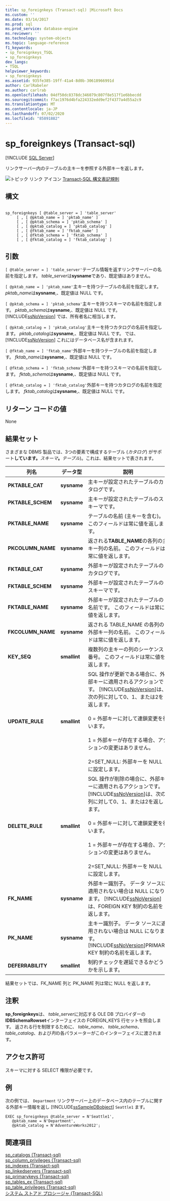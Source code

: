 ```yaml
---
title: sp_foreignkeys (Transact-sql) |Microsoft Docs
ms.custom: ''
ms.date: 03/14/2017
ms.prod: sql
ms.prod_service: database-engine
ms.reviewer: ''
ms.technology: system-objects
ms.topic: language-reference
f1_keywords:
- sp_foreignkeys_TSQL
- sp_foreignkeys
dev_langs:
- TSQL
helpviewer_keywords:
- sp_foreignkeys
ms.assetid: 935fe385-19ff-41a4-8d0b-30618966991d
author: CarlRabeler
ms.author: carlrab
ms.openlocfilehash: 04df50dc8378dc346079c807f8e517f1e6bbecdd
ms.sourcegitcommit: f7ac1976d4bfa224332edd9ef2f4377a4d55a2c9
ms.translationtype: MT
ms.contentlocale: ja-JP
ms.lasthandoff: 07/02/2020
ms.locfileid: "85891882"
---
```

# <a name="sp_foreignkeys-transact-sql"></a>sp_foreignkeys (Transact-sql)
[!INCLUDE [SQL Server](../../includes/applies-to-version/sqlserver.md)]

  リンクサーバー内のテーブルの主キーを参照する外部キーを返します。  
  
 ![トピック リンク アイコン](../../database-engine/configure-windows/media/topic-link.gif "トピック リンク アイコン") [Transact-SQL 構文表記規則](../../t-sql/language-elements/transact-sql-syntax-conventions-transact-sql.md)  
  
## <a name="syntax"></a>構文  
  
```  
  
sp_foreignkeys [ @table_server = ] 'table_server'   
     [ , [ @pktab_name = ] 'pktab_name' ]   
     [ , [ @pktab_schema = ] 'pktab_schema' ]   
     [ , [ @pktab_catalog = ] 'pktab_catalog' ]   
     [ , [ @fktab_name = ] 'fktab_name' ]   
     [ , [ @fktab_schema = ] 'fktab_schema' ]   
     [ , [ @fktab_catalog = ] 'fktab_catalog' ]  
```  
  
## <a name="arguments"></a>引数  
`[ @table_server = ] 'table_server'`テーブル情報を返すリンクサーバーの名前を指定します。 *table_server*は**sysname**であり、既定値はありません。  
  
`[ @pktab_name = ] 'pktab_name'`主キーを持つテーブルの名前を指定します。 *pktab_name*は**sysname**,、既定値は NULL です。  
  
`[ @pktab_schema = ] 'pktab_schema'`主キーを持つスキーマの名前を指定します。 *pktab_schema*は**sysname**,、既定値は NULL です。 [!INCLUDE[ssNoVersion](../../includes/ssnoversion-md.md)] では、所有者名に相当します。  
  
`[ @pktab_catalog = ] 'pktab_catalog'`主キーを持つカタログの名前を指定します。 *pktab_catalog*は**sysname**,、既定値は NULL です。 では、 [!INCLUDE[ssNoVersion](../../includes/ssnoversion-md.md)] これにはデータベース名が含まれます。  
  
`[ @fktab_name = ] 'fktab_name'`外部キーを持つテーブルの名前を指定します。 *fktab_name*は**sysname**,、既定値は NULL です。  
  
`[ @fktab_schema = ] 'fktab_schema'`外部キーを持つスキーマの名前を指定します。 *fktab_schema*は**sysname**,、既定値は NULL です。  
  
`[ @fktab_catalog = ] 'fktab_catalog'`外部キーを持つカタログの名前を指定します。 *fktab_catalog*は**sysname**,、既定値は NULL です。  
  
## <a name="return-code-values"></a>リターン コードの値  
 None  
  
## <a name="result-sets"></a>結果セット  
 さまざまな DBMS 製品では、3つの要素で構成するテーブル (_カタログ_) がサポート**しています。**_スキーマ_**。**_テーブル_)。これは、結果セットで表されます。  
  
|列名|データ型|説明|  
|-----------------|---------------|-----------------|  
|**PKTABLE_CAT**|**sysname**|主キーが設定されたテーブルのカタログです。|  
|**PKTABLE_SCHEM**|**sysname**|主キーが設定されたテーブルのスキーマです。|  
|**PKTABLE_NAME**|**sysname**|テーブルの名前 (主キーを含む)。 このフィールドは常に値を返します。|  
|**PKCOLUMN_NAME**|**sysname**|返される**TABLE_NAME**の各列の主キー列の名前。 このフィールドは常に値を返します。|  
|**FKTABLE_CAT**|**sysname**|外部キーが設定されたテーブルのカタログです。|  
|**FKTABLE_SCHEM**|**sysname**|外部キーが設定されたテーブルのスキーマです。|  
|**FKTABLE_NAME**|**sysname**|外部キーが設定されたテーブルの名前です。 このフィールドは常に値を返します。|  
|**FKCOLUMN_NAME**|**sysname**|返される TABLE_NAME の各列の外部キー列の名前。 このフィールドは常に値を返します。|  
|**KEY_SEQ**|**smallint**|複数列の主キーの列のシーケンス番号。 このフィールドは常に値を返します。|  
|**UPDATE_RULE**|**smallint**|SQL 操作が更新である場合に、外部キーに適用されるアクションです。 [!INCLUDE[ssNoVersion](../../includes/ssnoversion-md.md)]は、次の列に対して0、1、または2を返します。<br /><br /> 0 = 外部キーに対して連鎖変更を行います。<br /><br /> 1 = 外部キーが存在する場合、アクションの変更はありません。<br /><br /> 2=SET_NULL: 外部キーを NULL に設定します。|  
|**DELETE_RULE**|**smallint**|SQL 操作が削除の場合に、外部キーに適用されるアクションです。 [!INCLUDE[ssNoVersion](../../includes/ssnoversion-md.md)]は、次の列に対して0、1、または2を返します。<br /><br /> 0 = 外部キーに対して連鎖変更を行います。<br /><br /> 1 = 外部キーが存在する場合、アクションの変更はありません。<br /><br /> 2=SET_NULL: 外部キーを NULL に設定します。|  
|**FK_NAME**|**sysname**|外部キー識別子。 データ ソースに適用されない場合は NULL になります。 [!INCLUDE[ssNoVersion](../../includes/ssnoversion-md.md)] は、FOREIGN KEY 制約の名前を返します。|  
|**PK_NAME**|**sysname**|主キー識別子。 データ ソースに適用されない場合は NULL になります。 [!INCLUDE[ssNoVersion](../../includes/ssnoversion-md.md)]PRIMARY KEY 制約の名前を返します。|  
|**DEFERRABILITY**|**smallint**|制約チェックを遅延できるかどうかを示します。|  
  
 結果セットでは、FK_NAME 列と PK_NAME 列は常に NULL を返します。  
  
## <a name="remarks"></a>注釈  
 **sp_foreignkeys**は、 *table_server*に対応する OLE DB プロバイダーの**IDBSchemaRowset**インターフェイスの FOREIGN_KEYS 行セットを照会します。 返される行を制限するために、 *table_name*、 *table_schema*、 *table_catalog*、および*列*の各パラメーターがこのインターフェイスに渡されます。  
  
## <a name="permissions"></a>アクセス許可  
 スキーマに対する SELECT 権限が必要です。  
  
## <a name="examples"></a>例  
 次の例では、 `Department` リンクサーバー上のデータベース内のテーブルに関する外部キー情報を返し [!INCLUDE[ssSampleDBobject](../../includes/sssampledbobject-md.md)] `Seattle1` ます。  
  
```  
EXEC sp_foreignkeys @table_server = N'Seattle1',   
   @pktab_name = N'Department',   
   @pktab_catalog = N'AdventureWorks2012';  
```  
  
## <a name="see-also"></a>関連項目  
 [sp_catalogs &#40;Transact-sql&#41;](../../relational-databases/system-stored-procedures/sp-catalogs-transact-sql.md)   
 [sp_column_privileges &#40;Transact-sql&#41;](../../relational-databases/system-stored-procedures/sp-column-privileges-transact-sql.md)   
 [sp_indexes &#40;Transact-sql&#41;](../../relational-databases/system-stored-procedures/sp-indexes-transact-sql.md)   
 [sp_linkedservers &#40;Transact-sql&#41;](../../relational-databases/system-stored-procedures/sp-linkedservers-transact-sql.md)   
 [sp_primarykeys &#40;Transact-sql&#41;](../../relational-databases/system-stored-procedures/sp-primarykeys-transact-sql.md)   
 [sp_tables_ex &#40;Transact-sql&#41;](../../relational-databases/system-stored-procedures/sp-tables-ex-transact-sql.md)   
 [sp_table_privileges &#40;Transact-sql&#41;](../../relational-databases/system-stored-procedures/sp-table-privileges-transact-sql.md)   
 [システム ストアド プロシージャ &#40;Transact-SQL&#41;](../../relational-databases/system-stored-procedures/system-stored-procedures-transact-sql.md)  
  
  
